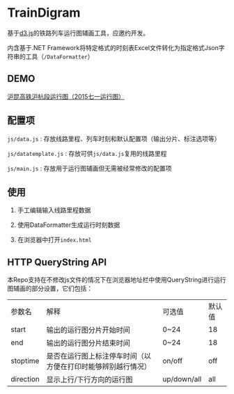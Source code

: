 # TrainDigram

基于[d3.js](http://www.d3js.org)的铁路列车运行图辅画工具，应邀约开发。

内含基于.NET Framework将特定格式的时刻表Excel文件转化为指定格式Json字符串的工具（`/DataFormatter`）

## DEMO
[沪昆高铁沪杭段运行图（2015七一运行图）](http://quillblue.com/traindigram/index.html)

## 配置项

`js/data.js` : 存放线路里程、列车时刻和默认配置项（输出分片、标注选项等）

`js/datatemplate.js` : 存放可供`js/data.js`复用的线路里程

`js/main.js` : 存放用于运行图辅画但无需被经常修改的配置项

## 使用
1. 手工编辑输入线路里程数据

2. 使用DataFormatter生成运行时刻数据

3. 在浏览器中打开`index.html`

## HTTP QueryString API
本Repo支持在不修改js文件的情况下在浏览器地址栏中使用QueryString进行运行图辅画的部分设置，它们包括：

<table>
<tr><td>参数名</td><td>解释</td><td>可选值</td><td>默认值</td></tr>
<tr><td>start</td><td>输出的运行图分片开始时间</td><td>0~24</td><td>18</td></tr>
<tr><td>end</td><td>输出的运行图分片结束时间</td><td>0~24</td><td>18</td></tr>
<tr><td>stoptime</td><td>是否在运行图上标注停车时间（以方便在打印时能够辨别越行情况）</td><td>on/off</td><td>off</td></tr>
<tr><td>direction</td><td>显示上行/下行方向的运行图</td><td>up/down/all</td><td>all</td></tr>
</table>


